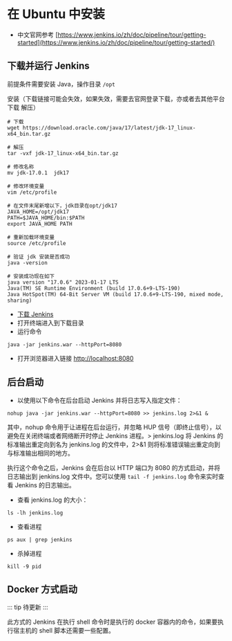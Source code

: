 # 在 Ubuntu 中安装

- 中文官网参考 [https://www.jenkins.io/zh/doc/pipeline/tour/getting-started](https://www.jenkins.io/zh/doc/pipeline/tour/getting-started/)

## 下载并运行 Jenkins

前提条件需要安装 Java，操作目录 `/opt`

安装（下载链接可能会失效，如果失效，需要去官网登录下载，亦或者去其他平台下载
解压）

```shell
# 下载
wget https://download.oracle.com/java/17/latest/jdk-17_linux-x64_bin.tar.gz

# 解压
tar -vxf jdk-17_linux-x64_bin.tar.gz

# 修改名称
mv jdk-17.0.1  jdk17

# 修改环境变量
vim /etc/profile

# 在文件末尾新增以下，jdk目录在opt/jdk17
JAVA_HOME=/opt/jdk17
PATH=$JAVA_HOME/bin:$PATH
export JAVA_HOME PATH

# 重新加载环境变量
source /etc/profile

# 验证 jdk 安装是否成功
java -version

# 安装成功现在如下
java version "17.0.6" 2023-01-17 LTS
Java(TM) SE Runtime Environment (build 17.0.6+9-LTS-190)
Java HotSpot(TM) 64-Bit Server VM (build 17.0.6+9-LTS-190, mixed mode, sharing)
```

- [下载 Jenkins](http://mirrors.jenkins.io/war-stable/latest/jenkins.war)
- 打开终端进入到下载目录
- 运行命令

```shell
java -jar jenkins.war --httpPort=8080
```

- 打开浏览器进入链接 [http://localhost:8080](http://localhost:8080)

## 后台启动

- 以使用以下命令在后台启动 Jenkins 并将日志写入指定文件：

```shell
nohup java -jar jenkins.war --httpPort=8080 >> jenkins.log 2>&1 &
```

其中，nohup 命令用于让进程在后台运行，并忽略 HUP 信号（即终止信号），以避免在关闭终端或者网络断开时停止 Jenkins 进程。> jenkins.log 将 Jenkins 的标准输出重定向到名为 jenkins.log 的文件中，2>&1 则将标准错误输出重定向到与标准输出相同的地方。

执行这个命令之后，Jenkins 会在后台以 HTTP 端口为 8080 的方式启动，并将日志输出到 jenkins.log 文件中。您可以使用 `tail -f jenkins.log` 命令来实时查看 Jenkins 的日志输出。

- 查看 jenkins.log 的大小：

```shell
ls -lh jenkins.log
```

- 查看进程

```shell
ps aux | grep jenkins
```

- 杀掉进程

```shell
kill -9 pid
```

## Docker 方式启动

::: tip
待更新
:::

此方式的 Jenkins 在执行 shell 命令时是执行的 docker 容器内的命令，如果要执行宿主机的 shell 脚本还需要一些配置。
